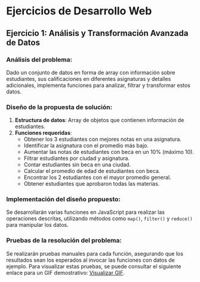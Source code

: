 # Ejercicios de Desarrollo Web

## Ejercicio 1: Análisis y Transformación Avanzada de Datos

### Análisis del problema:
Dado un conjunto de datos en forma de array con información sobre estudiantes, sus calificaciones en diferentes asignaturas y detalles adicionales, implementa funciones para analizar, filtrar y transformar estos datos.

### Diseño de la propuesta de solución:
1. **Estructura de datos**: Array de objetos que contienen información de estudiantes.
2. **Funciones requeridas**:
   - Obtener los 3 estudiantes con mejores notas en una asignatura.
   - Identificar la asignatura con el promedio más bajo.
   - Aumentar las notas de estudiantes con beca en un 10% (máximo 10).
   - Filtrar estudiantes por ciudad y asignatura.
   - Contar estudiantes sin beca en una ciudad.
   - Calcular el promedio de edad de estudiantes con beca.
   - Encontrar los 2 estudiantes con el mayor promedio general.
   - Obtener estudiantes que aprobaron todas las materias.

### Implementación del diseño propuesto:
Se desarrollarán varias funciones en JavaScript para realizar las operaciones descritas, utilizando métodos como `map()`, `filter()` y `reduce()` para manipular los datos.

### Pruebas de la resolución del problema:
Se realizarán pruebas manuales para cada función, asegurando que los resultados sean los esperados al invocar las funciones con datos de ejemplo. Para visualizar estas pruebas, se puede consultar el siguiente enlace para un GIF demostrativo: [Visualizar GIF](url_del_gif).

